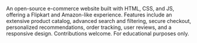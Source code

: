 An open-source e-commerce website built with HTML, CSS, and JS, offering a Flipkart and Amazon-like experience. Features include an extensive product catalog, advanced search and filtering, secure checkout, personalized recommendations, order tracking, user reviews, and a responsive design. Contributions welcome. For educational purposes only.

